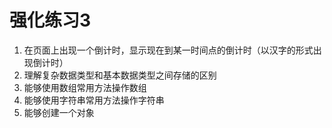 # 强化练习3

1. 在页面上出现一个倒计时，显示现在到某一时间点的倒计时（以汉字的形式出现倒计时）
2. 理解复杂数据类型和基本数据类型之间存储的区别
3. 能够使用数组常用方法操作数组
4. 能够使用字符串常用方法操作字符串
5. 能够创建一个对象
